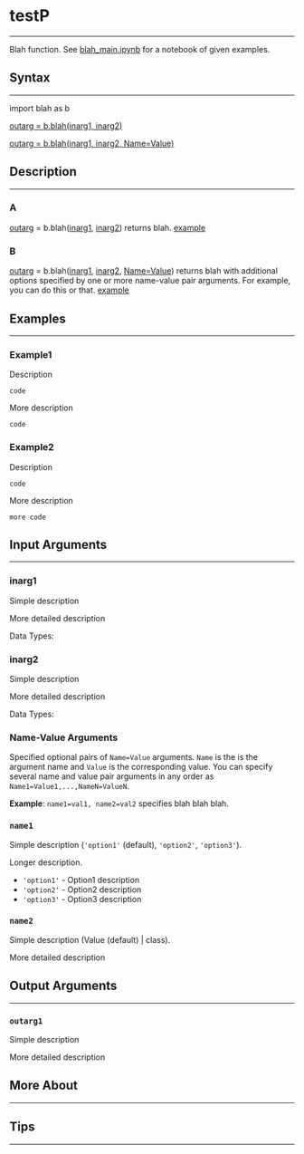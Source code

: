 # testP 
---

Blah function. See [blah_main.ipynb](https://link_to_.ipynb) for a notebook of given examples. 

## Syntax
---
import blah as b

[outarg = b.blah(inarg1, inarg2)](#a)

[outarg = b.blah(inarg1, inarg2, Name=Value)](#b)

## Description
---
### A
[outarg](#outarg) = b.blah([inarg1](#inarg1), [inarg2](#inarg2)) returns blah. [example](#example1)

### B 
[outarg](#outarg) = b.blah([inarg1](#inarg1), [inarg2](#inarg2), [Name=Value](#name-value-arguments)) returns blah with additional options specified by one or more name-value pair arguments. For example, you can do this or that. [example](#example2)

## Examples 
---
### Example1
Description

    code

More description 

    code

### Example2
Description

    code

More description

    more code

## Input Arguments
---
### inarg1
Simple description

More detailed description

Data Types: 

### inarg2
Simple description

More detailed description 

Data Types: 

### Name-Value Arguments

Specified optional pairs of ```Name=Value``` arguments. ```Name``` is the is the argument name and ```Value``` is the corresponding value. You can specify several name and value pair arguments in any order as ```Name1=Value1,...,NameN=ValueN```. 

**Example**: ```name1=val1, name2=val2``` specifies blah blah blah.  

### ```name1```
Simple description (```'option1'``` (default), ```'option2'```, ```'option3'```). 

Longer description. 
* ```'option1'``` - Option1 description
* ```'option2'``` - Option2 description
* ```'option3'``` - Option3 description

### ```name2```
Simple description (Value (default) | class). 

More detailed description

## Output Arguments
---
### ```outarg1```
Simple description

More detailed description 

## More About 
---

## Tips 
---
